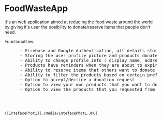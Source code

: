# FoodWasteApp
  It's an web application aimed at reducing the food waste around the world by giving it's user the posibility to donate/reserve items that people don't need.
  
  
  Functionalities:
  <pre>
      - Firebase and Google Authentication, all details stored in a MySQL database.
      - Storing the user profile picture and products donated images in Firebase Storage
      - Ability to change profile info ( display name, address, phone number )
      - Products have reminders when they are about to expire
      - Ability to reserve items that others want to donate
      - Ability to filter the products based on certain preferences with 2 filter categories, one for Food Type and one for Availability Type
      - Option to accept/decline a donation request
      - Option to view your own products that you want to donate
      - Option to view the products that you requested from others
     

  </pre>
    ![IntefacePhot1](./Media/IntefacePhot1.JPG)

